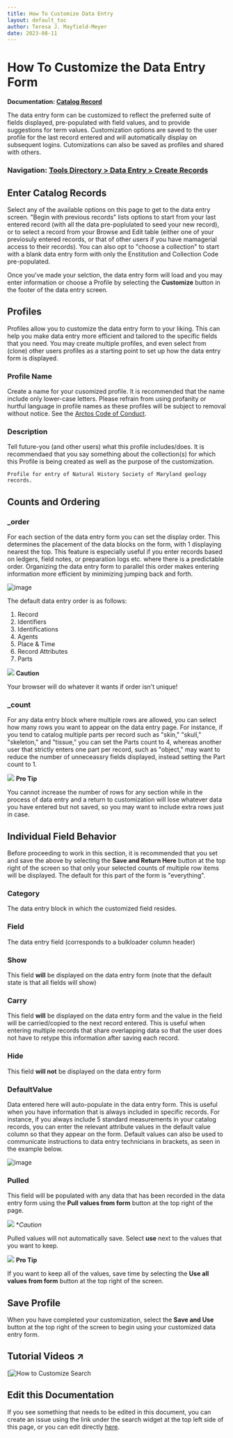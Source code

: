 ```yaml
---
title: How To Customize Data Entry
layout: default_toc
author: Teresa J. Mayfield-Meyer
date: 2023-08-11
---
```

# How To Customize the Data Entry Form

**Documentation: [Catalog Record](https://handbook.arctosdb.org/documentation/catalog.html)**

The data entry form can be customized to reflect the preferred suite of fields displayed, pre-populated with field values, and to provide suggestions for term values. Customization options are saved to the user profile for the last record entered and will automatically display on subsequent logins. Cutomizations can also be saved as profiles and shared with others.

### Navigation: [Tools Directory > Data Entry > Create Records](https://arctos.database.museum/Bulkloader/enter.cfm)

## Enter Catalog Records
Select any of the available options on this page to get to the data entry screen. "Begin with previous records" lists options to start from your last entered record (with all the data pre-poplulated to seed your new record), or to select a record from your Browse and Edit table (either one of your previosuly entered records, or that of other users if you have mamagerial access to their records). You can also opt to "choose a collection" to start with a blank data entry form with only the Enstitution and Collection Code pre-populated.

Once you've made your selction, the data entry form will load and you may enter information or choose a Profile by selecting the **Customize** button in the footer of the data entry screen.

## Profiles
Profiles allow you to customize the data entry form to your liking. This can help you make data entry more efficient and tailored to the specific fields that you need. You may create multiple profiles, and even select from (clone) other users profiles as a starting point to set up how the data entry form is displayed.

### Profile Name
Create a name for your cusomized profile. It is recommended that the name include only lower-case letters. Please refrain from using profanity or hurtful language in profile names as these profiles will be subject to removal without notice. See the [Arctos Code of Conduct](https://arctosdb.org/code-of-conduct/).

### Description
Tell future-you (and other users) what this profile includes/does. It is recommendaed that you say something about the collection(s) for which this Profile is being created as well as the purpose of the customization.

`Profile for entry of Natural History Society of Maryland geology records.`

## Counts and Ordering

### _order
For each section of the data entry form you can set the display order. This determines the placement of the data blocks on the form, with 1 displaying nearest the top. This feature is especially useful if you enter records based on ledgers, field notes, or preparation logs etc. where there is a predictable order. Organizing the data entry form to parallel this order makes entering information more efficient by minimizing jumping back and forth. 

![image](https://github.com/ArctosDB/documentation-wiki/assets/11336485/c4c86f0d-21c1-4d21-8bf2-c09165aa9229)


The default data entry order is as follows:

1. Record
2. Identifiers
3. Identifications
4. Agents
5. Place & Time
6. Record Attributes
7. Parts

![](https://raw.Githubusercontent.com/ArctosDB/documentation-wiki/gh-pages/tutorial_images/Bear%20Caution.jpg) **Caution**

Your browser will do whatever it wants if order isn't unique!

### _count

For any data entry block where multiple rows are allowed, you can select how many rows you want to appear on the data entry page. For instance, if you tend to catalog multiple parts per record such as "skin," "skull," "skeleton," and "tissue," you can set the Parts count to 4, whereas another user that strictly enters one part per record, such as "object," may want to reduce the number of unneceassry fields displayed, instead setting the Part count to 1.

![](https://raw.Githubusercontent.com/ArctosDB/documentation-wiki/gh-pages/tutorial_images/Bear%20Caution.jpg) **Pro Tip**

You cannot increase the number of rows for any section while in the process of data entry and a return to customization will lose whatever data you have entered but not saved, so you may want to include extra rows just in case.

## Individual Field Behavior

Before proceeding to work in this section, it is recommended that you set and save the above by selecting the **Save and Return Here** button at the top right of the screen so that only your selected counts of multiple row items will be displayed. The default for this part of the form is "everything".

### Category
The data entry block in which the customized field resides.

### Field
The data entry field (corresponds to a bulkloader column header)

### Show
This field **will** be displayed on the data entry form (note that the default state is that all fields will show)

### Carry
This field **will** be displayed on the data entry form and the value in the field will be carried/copied to the next record entered. This is useful when entering multiple records that share overlapping data so that the user does not have to retype this information after saving each record.

### Hide
This field **will not** be displayed on the data entry form

### DefaultValue
Data entered here will auto-populate in the data entry form. This is useful when you have information that is always included in specific records. For instance, if you always include 5 standard measurements in your catalog records, you can enter the relevant attribute values in the default value column so that they appear on the form. Default values can also be used to communicate instructions to data entry technicians in brackets, as seen in the example below.

![image](https://github.com/ArctosDB/documentation-wiki/assets/11336485/7d56f522-1206-4907-91d5-37e5d260883d)


### Pulled 
This field will be populated with any data that has been recorded in the data entry form using the **Pull values from form** button at the top right of the page.

![](https://raw.Githubusercontent.com/ArctosDB/documentation-wiki/gh-pages/tutorial_images/Bear%20Caution.jpg) **Caution*

Pulled values will not automatically save. Select **use** next to the values that you want to keep.

![](https://raw.Githubusercontent.com/ArctosDB/documentation-wiki/gh-pages/tutorial_images/Bear%20Pro.jpg) **Pro Tip**

If you want to keep all of the values, save time by selecting the **Use all values from form** button at the top right of the screen.

## Save Profile

When you have completed your customization, select the **Save and Use** button at the top right of the screen to begin using your customized data entry form.

## Tutorial Videos ↗️

[![How to Customize Search]()


## Edit this Documentation

If you see something that needs to be edited in this document, you can create an issue using the link under the search widget at the top left side of this page, or you can edit directly <a href="https://github.com/ArctosDB/documentation-wiki/edit/gh-pages/_how_to/customize_data_entry.markdown" target="_blank">here</a>.
